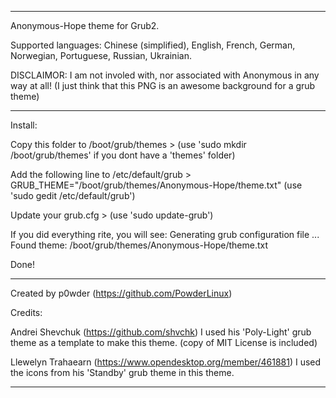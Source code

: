 ____________________________________________________________________________

Anonymous-Hope theme for Grub2.


Supported languages: Chinese (simplified), English, French, German, Norwegian, Portuguese, Russian, Ukrainian.


DISCLAIMOR: I am not involed with, nor associated with Anonymous in any way at all! (I just think that this PNG is an awesome background for a grub theme)

____________________________________________________________________________

Install:

Copy this folder to /boot/grub/themes >
(use 'sudo mkdir /boot/grub/themes' if you dont have a 'themes' folder)

Add the following line to /etc/default/grub >
GRUB_THEME="/boot/grub/themes/Anonymous-Hope/theme.txt"
(use 'sudo gedit /etc/default/grub')

Update your grub.cfg >
(use 'sudo update-grub')

If you did everything rite, you will see:
Generating grub configuration file ...
Found theme: /boot/grub/themes/Anonymous-Hope/theme.txt

Done!

____________________________________________________________________________

Created by p0wder (https://github.com/PowderLinux)


Credits:

Andrei Shevchuk (https://github.com/shvchk)
I used his 'Poly-Light' grub theme as a template to make this theme.
(copy of MIT License is included)

Llewelyn Trahaearn (https://www.opendesktop.org/member/461881)
I used the icons from his 'Standby' grub theme in this theme.

____________________________________________________________________________

